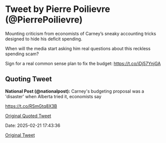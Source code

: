# Tweet by Pierre Poilievre (@PierrePoilievre)

Mounting criticism from economists of Carney’s sneaky accounting tricks designed to hide his deficit spending. 

When will the media start asking him real questions about this reckless spending scam?

Sign for a real common sense plan to fix the budget: https://t.co/iDj57YnjGA

## Quoting Tweet

**National Post (@nationalpost):** Carney's budgeting proposal was a 'disaster' when Alberta tried it, economists say

https://t.co/RSmGtq8X3B

[Original Quoted Tweet](https://x.com/nationalpost/status/1892967422581223848)

Date: 2025-02-21 17:43:36

[Original Tweet](https://x.com/PierrePoilievre/status/1892993590701277595)
